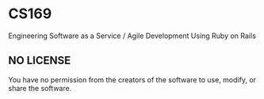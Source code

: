 # CS169
 Engineering Software as a Service / Agile Development Using Ruby on Rails 
 
 
## NO LICENSE
 
You have no permission from the creators of the software to use, modify, or share the software. 
